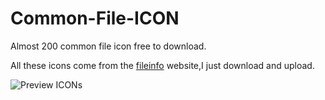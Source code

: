 Common-File-ICON
================

Almost 200 common file icon free to download.

All these icons come from the [fileinfo](http://fileinfo.com/filetypes/common) website,I just download and upload. 

![Preview ICONs](https://github.com/wucangeo/Common-File-ICON/blob/master/Preview.png)



